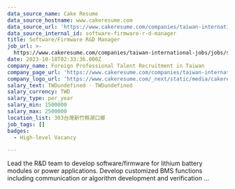 ```yaml
---
data_source_name: Cake Resume
data_source_hostname: www.cakeresume.com
data_source_url: 'https://www.cakeresume.com/companies/taiwan-international-jobs/jobs'
data_source_internal_id: software-firmware-r-d-manager
title: Software/Firmware R&D Manager
job_url: >-
  https://www.cakeresume.com/companies/taiwan-international-jobs/jobs/software-firmware-r-d-manager
date: 2023-10-18T02:33:36.000Z
company_name: Foreign Professional Talent Recruitment in Taiwan
company_page_url: 'https://www.cakeresume.com/companies/taiwan-international-jobs'
company_logo_url: 'https://www.cakeresume.com/_next/static/media/cakeresume.e1c03867.svg'
salary_text: TWDundefined - TWDundefined
salary_currency: TWD
salary_type: per_year
salary_min: 1500000
salary_max: 2500000
location_list: 303台灣新竹縣湖口鄉
job_tags: []
badges:
  - High-level Vacancy

---
```


Lead the R&D team to develop software/firmware for lithium battery modules or power applications. Develop customized BMS functions including communication or algorithm development and verification ...
